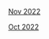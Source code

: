 [Nov 2022](https://github.com/R3dbAbyVamp/Paula-s-Website/new/main/Years/2022/Fall/Nov)

[Oct 2022](https://github.com/R3dbAbyVamp/Paula-s-Website/new/main/Years/2022/Fall/Oct)
